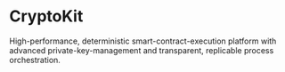 # CryptoKit
High-performance, deterministic smart-contract-execution platform with advanced private-key-management and transparent, replicable process orchestration.
